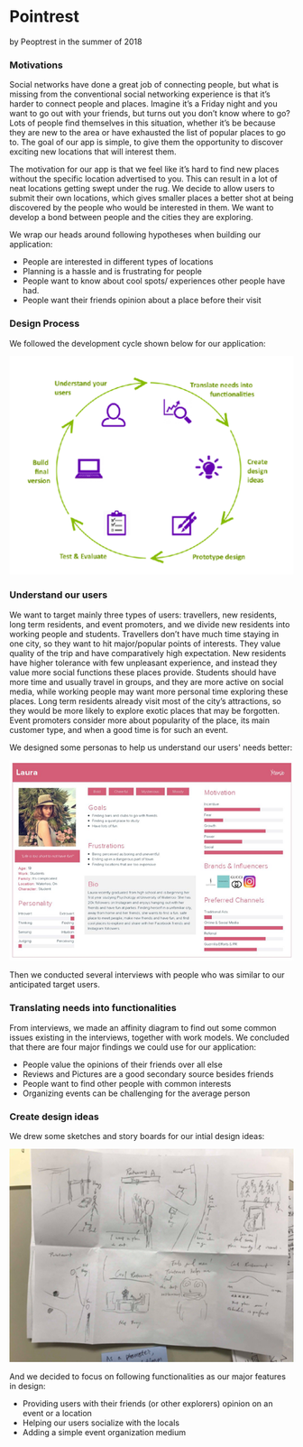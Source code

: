 # Pointrest

by Peoptrest in the summer of 2018

### Motivations

Social networks have done a great job of connecting people, but what is missing from the conventional social networking experience is that it’s harder to connect people and places. Imagine it’s a Friday night and you want to go out with your friends, but turns out you don’t know where to go? Lots of people find themselves in this situation, whether it’s be because they are new to the area or have exhausted the list of popular places to go to. The goal of our app is simple, to give them the opportunity to discover exciting new locations that will interest them.

The motivation for our app is that we feel like it’s hard to find new places without the specific location advertised to you. This can result in a lot of neat locations getting swept under the rug. We decide to allow users to submit their own locations, which gives smaller places a better shot at being discovered by the people who would be interested in them. We want to develop a bond between people and the cities they are exploring.

We wrap our heads around following hypotheses when building our application:
* People are interested in different types of locations
* Planning is a hassle and is frustrating for people
* People want to know about cool spots/ experiences other people have had.
* People want their friends opinion about a place before their visit

### Design Process

We followed the development cycle shown below for our application:

![Development Cycle](/images/dc.png)

### Understand our users

We want to target mainly three types of users: travellers, new residents, long term residents, and event promoters, and we divide new residents into working people and students. Travellers don’t have much time staying in one city, so they want to hit major/popular points of interests. They value quality of the trip and have comparatively high expectation. New residents have higher tolerance with few unpleasant experience, and instead they value more social functions these places provide. Students should have more time and usually travel in groups, and
they are more active on social media, while working people may want more personal time exploring these places. Long term residents already visit most of the city’s attractions, so they would be more likely to explore exotic places that may be forgotten. Event promoters consider more about popularity of the place, its main customer type, and when a good time is for such an event.

We designed some personas to help us understand our users' needs better:

![persona example](/images/personas.png)

Then we conducted several interviews with people who was similar to our anticipated target users.

### Translating needs into functionalities

From interviews, we made an affinity diagram to find out some common issues existing in the interviews, together with work models. We concluded that there are four major findings we could use for our application:

* People value the opinions of their friends over all else
* Reviews and Pictures are a good secondary source besides friends
* People want to find other people with common interests
* Organizing events can be challenging for the average person

### Create design ideas

We drew some sketches and story boards for our intial design ideas:

![persona example](/images/user_story.png)

And we decided to focus on following functionalities as our major features in design:

* Providing users with their friends (or other explorers) opinion on an event or a location
* Helping our users socialize with the locals
* Adding a simple event organization medium





